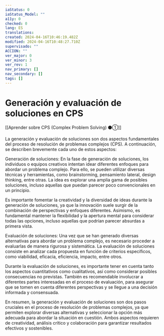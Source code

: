 ```yaml
---
iaStatus: 0
iaStatus_Model: ""
a11y: 0
checked: 0
lang: ES
translations: 
created: 2024-04-16T10:46:19.482Z
modified: 2024-04-16T10:48:27.710Z
supervisado: ""
ACCION: ""
ver_major: 0
ver_minor: 3
ver_rev: 1
nav_primary: []
nav_secondary: []
tags: []
---
```

# Generación y evaluación de soluciones en CPS

[[Aprender sobre CPS (Complex Problem Solving) ⚫①]]

La generación y evaluación de soluciones son dos aspectos fundamentales del proceso de resolución de problemas complejos (CPS). A continuación, se describen brevemente cada uno de estos aspectos:

Generación de soluciones: En la fase de generación de soluciones, los individuos o equipos creativos intentan idear diferentes enfoques para abordar un problema complejo. Para ello, se pueden utilizar diversas técnicas y herramientas, como brainstorming, pensamiento lateral, design thinking, entre otras. La idea es explorar una amplia gama de posibles soluciones, incluso aquellas que puedan parecer poco convencionales en un principio.

Es importante fomentar la creatividad y la diversidad de ideas durante la generación de soluciones, ya que la innovación suele surgir de la combinación de perspectivas y enfoques diferentes. Asimismo, es fundamental mantener la flexibilidad y la apertura mental para considerar todas las opciones, incluso aquellas que podrían parecer absurdas a primera vista.

Evaluación de soluciones: Una vez que se han generado diversas alternativas para abordar un problema complejo, es necesario proceder a evaluarlas de manera rigurosa y sistemática. La evaluación de soluciones consiste en analizar cada propuesta en función de criterios específicos, como viabilidad, eficacia, eficiencia, impacto, entre otros.

Durante la evaluación de soluciones, es importante tener en cuenta tanto los aspectos cuantitativos como cualitativos, así como considerar posibles consecuencias no previstas. También es recomendable involucrar a diferentes partes interesadas en el proceso de evaluación, para asegurar que se tomen en cuenta diferentes perspectivas y se llegue a una decisión informada y consensuada.

En resumen, la generación y evaluación de soluciones son dos pasos cruciales en el proceso de resolución de problemas complejos, ya que permiten explorar diversas alternativas y seleccionar la opción más adecuada para abordar la situación en cuestión. Ambos aspectos requieren de creatividad, análisis crítico y colaboración para garantizar resultados efectivos y sostenibles.
